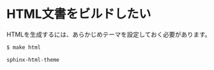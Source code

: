 # HTML文書をビルドしたい

HTMLを生成するには、あらかじめテーマを設定しておく必要があります。

```bash
$ make html
```

```{toctree}
sphinx-html-theme
```
